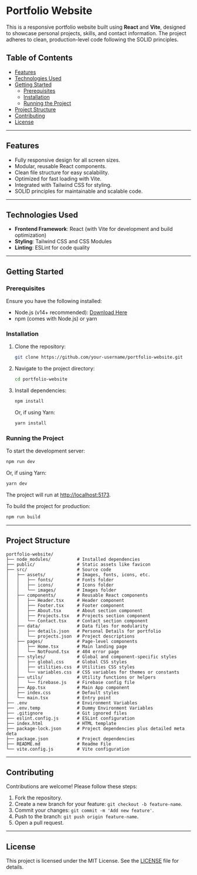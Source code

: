 # Portfolio Website

This is a responsive portfolio website built using **React** and **Vite**, designed to showcase personal projects, skills, and contact information. The project adheres to clean, production-level code following the SOLID principles.

## Table of Contents

- [Features](#features)
- [Technologies Used](#technologies-used)
- [Getting Started](#getting-started)
  - [Prerequisites](#prerequisites)
  - [Installation](#installation)
  - [Running the Project](#running-the-project)
- [Project Structure](#project-structure)
- [Contributing](#contributing)
- [License](#license)

---

## Features

- Fully responsive design for all screen sizes.
- Modular, reusable React components.
- Clean file structure for easy scalability.
- Optimized for fast loading with Vite.
- Integrated with Tailwind CSS for styling.
- SOLID principles for maintainable and scalable code.

---

## Technologies Used

- **Frontend Framework**: React (with Vite for development and build optimization)
- **Styling**: Tailwind CSS and CSS Modules
- **Linting**: ESLint for code quality

---

## Getting Started

### Prerequisites

Ensure you have the following installed:

- Node.js (v14+ recommended): [Download Here](https://nodejs.org/)
- npm (comes with Node.js) or yarn

### Installation

1. Clone the repository:

   ```bash
   git clone https://github.com/your-username/portfolio-website.git
   ```

2. Navigate to the project directory:

   ```bash
   cd portfolio-website
   ```

3. Install dependencies:
   ```bash
   npm install
   ```
   Or, if using Yarn:
   ```bash
   yarn install
   ```

### Running the Project

To start the development server:

```bash
npm run dev
```

Or, if using Yarn:

```bash
yarn dev
```

The project will run at [http://localhost:5173](http://localhost:5173).

To build the project for production:

```bash
npm run build
```

---

## Project Structure

```
portfolio-website/
├── node_modules/          # Installed dependencies
├── public/                # Static assets like favicon
├── src/                   # Source code
│   ├── assets/            # Images, fonts, icons, etc.
│   │   ├── fonts/         # Fonts folder
│   │   ├── icons/         # Icons folder
│   │   └── images/        # Images folder
│   ├── components/        # Reusable React components
│   │   ├── Header.tsx     # Header component
│   │   ├── Footer.tsx     # Footer component
│   │   ├── About.tsx      # About section component
│   │   ├── Projects.tsx   # Projects section component
│   │   └── Contact.tsx    # Contact section component
│   ├── data/              # Data files for modularity
│   │   ├── details.json   # Personal Details for portfolio
│   │   └── projects.json  # Project descriptions
│   ├── pages/             # Page-level components
│   │   ├── Home.tsx       # Main landing page
│   │   └── NotFound.tsx   # 404 error page
│   ├── styles/            # Global and component-specific styles
│   │   ├── global.css     # Global CSS styles
│   │   ├── utilities.css  # Utilities CSS styles
│   │   └── variables.css  # CSS variables for themes or constants
│   ├── utils/             # Utility functions or helpers
│   │   └── firebase.js    # Firebase config file
│   ├── App.tsx            # Main App component
│   ├── index.css          # Default styles
│   └── main.tsx           # Entry point
├── .env                   # Environment Variables
├── .env.temp              # Dummy Environment Variables
├── .gitignore             # Git ignored files
├── eslint.config.js       # ESLint configuration
├── index.html             # HTML template
├── package-lock.json      # Project dependencies plus detailed meta deta
├── package.json           # Project dependencies
├── README.md              # Readme File
└── vite.config.js         # Vite configuration
```

---

## Contributing

Contributions are welcome! Please follow these steps:

1. Fork the repository.
2. Create a new branch for your feature: `git checkout -b feature-name`.
3. Commit your changes: `git commit -m 'Add new feature'`.
4. Push to the branch: `git push origin feature-name`.
5. Open a pull request.

---

## License

This project is licensed under the MIT License. See the [LICENSE](LICENSE) file for details.
